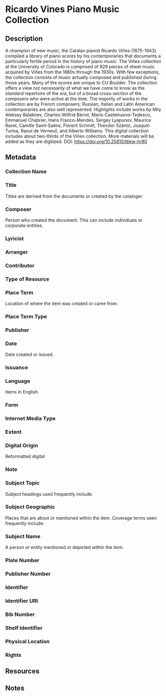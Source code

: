 # Ricardo Vines Piano Music Collection
## Description
A champion of new music, the Catalan pianist Ricardo Viñes (1875-1943) compiled a library of piano scores by his contemporaries that documents a particularly fertile period in the history of piano music. The Viñes collection at the University of Colorado is comprised of 829 pieces of sheet music acquired by Viñes from the 1880s through the 1930s. With few exceptions, the collection consists of music actually composed and published during those years. Many of the scores are unique to CU Boulder. The collection offers a view not necessarily of what we have come to know as the standard repertoire of the era, but of a broad cross-section of the composers who were active at the time. The majority of works in the collection are by French composers; Russian, Italian and Latin American contemporaries are also well represented. Highlights include works by Mily Aleksey Balakirev, Charles-Wilfrid Bériot, Mario Castelnuovo-Tedesco, Emmanuel Chabrier, Hans Franco-Mendes, Sergey Lyapunov, Maurice Ravel, Camille Saint-Saëns, Florent Schmitt, Theodor Szántó, Joaquín Turina, Raoul de Verneuil, and Alberto Williams. This digital collection includes about two-thirds of the Viñes collection. More materials will be added as they are digitized. DOI: https://doi.org/10.25810/tbkw-hr80
## Metadata
### Collection Name

### Title
Titles are derived from the documents or created by the cataloger.
### Composer
Person who created the document. This can include individuals or corporate entities.
### Lyricist
### Arranger
### Contributor
### Type of Resource

### Place Term
Location of where the item was created or came from.
### Place Term Type

### Publisher
### Date
Date created or issued.
### Issuance

### Language
Items in English.
### Form
### Internet Media Type

### Extent

### Digital Origin
Reformatted digital
### Note

### Subject Topic
Subject headings used frequently include: 
### Subject Geographic
Places that are about or mentioned within the item. Coverage terms seen frequently include:
### Subject Name
A person or entity mentioned or depicted within the item.
### Plate Number
### Publisher Number
### Identifier
### Identifier URI
### Bib Number
### Shelf Identifier
### Physical Location
### Rights
## Resources
## Notes
